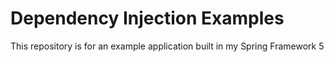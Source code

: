 # Dependency Injection Examples

This repository is for an example application built in my Spring Framework 5

